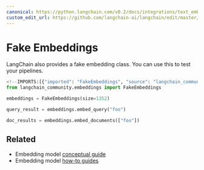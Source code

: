 ```yaml
---
canonical: https://python.langchain.com/v0.2/docs/integrations/text_embedding/fake/
custom_edit_url: https://github.com/langchain-ai/langchain/edit/master/docs/docs/integrations/text_embedding/fake.ipynb
---
```


# Fake Embeddings

LangChain also provides a fake embedding class. You can use this to test your pipelines.

```python
<!--IMPORTS:[{"imported": "FakeEmbeddings", "source": "langchain_community.embeddings", "docs": "https://api.python.langchain.com/en/latest/embeddings/langchain_community.embeddings.fake.FakeEmbeddings.html", "title": "Fake Embeddings"}]-->
from langchain_community.embeddings import FakeEmbeddings
```

```python
embeddings = FakeEmbeddings(size=1352)
```

```python
query_result = embeddings.embed_query("foo")
```

```python
doc_results = embeddings.embed_documents(["foo"])
```

## Related

- Embedding model [conceptual guide](/docs/concepts/#embedding-models)
- Embedding model [how-to guides](/docs/how_to/#embedding-models)